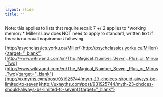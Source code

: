 ```yaml
---
layout: slide
title: ""
---
```


<section data-background-image="assets/images/Slide25.png" data-background-size="90%" data-background-position="center"></section>

<section markdown="1">  
Note: this applies to lists that require recall: 7 +/-2 applies to *working memory.*  Miller’s Law does NOT need to apply to standard, written text if there is no recall requirement following  

[http://psychclassics.yorku.ca/Miller/](http://psychclassics.yorku.ca/Miller/){:target="_blank"}  
[http://www.wikiwand.com/en/The_Magical_Number_Seven,_Plus_or_Minus_Two](http://www.wikiwand.com/en/The_Magical_Number_Seven,_Plus_or_Minus_Two){:target="_blank"}  
[http://uxmyths.com/post/931925744/myth-23-choices-should-always-be-limited-to-seven](http://uxmyths.com/post/931925744/myth-23-choices-should-always-be-limited-to-seven){:target="_blank"}  
</section>